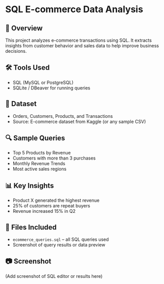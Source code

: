 # SQL E-commerce Data Analysis

## 🧾 Overview
This project analyzes e-commerce transactions using SQL. It extracts insights from customer behavior and sales data to help improve business decisions.

## 🛠️ Tools Used
- SQL (MySQL or PostgreSQL)
- SQLite / DBeaver for running queries

## 📂 Dataset
- Orders, Customers, Products, and Transactions
- Source: E-commerce dataset from Kaggle (or any sample CSV)

## 🔍 Sample Queries
- Top 5 Products by Revenue
- Customers with more than 3 purchases
- Monthly Revenue Trends
- Most active sales regions

## 📊 Key Insights
- Product X generated the highest revenue
- 25% of customers are repeat buyers
- Revenue increased 15% in Q2

## 📎 Files Included
- `ecommerce_queries.sql` – all SQL queries used
- Screenshot of query results or data preview

## 📷 Screenshot
(Add screenshot of SQL editor or results here)
